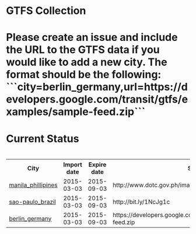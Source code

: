 <h1>GTFS Collection<h1/><p>Please create an issue and include the URL to the GTFS data if you would like to add a new city. The format should be the following: <br>```city=berlin_germany,url=https://developers.google.com/transit/gtfs/examples/sample-feed.zip```<p/><h1>Current Status<h1/><table><tr><th>City</th><th>Import date</th><th>Expire date</th><th>Source</th></tr><tr><td><a href="https://github.com/gtfs-collection/overview/blob/master/polygons/manila_phillipines.geojson">manila_phillipines</a></td><td>2015-03-03</td><td>2015-09-03</td><td>http://www.dotc.gov.ph/images/Open_Data/gtfs_884416.zip</td><tr><td><a href="https://github.com/gtfs-collection/overview/blob/master/polygons/sao-paulo_brazil.geojson">sao-paulo_brazil</a></td><td>2015-03-03</td><td>2015-09-03</td><td>http://bit.ly/1NcJg1c</td><tr><td><a href="https://github.com/gtfs-collection/overview/blob/master/polygons/berlin_germany.geojson">berlin_germany</a></td><td>2015-03-03</td><td>2015-09-03</td><td>https://developers.google.com/transit/gtfs/examples/sample-feed.zip</td></table>